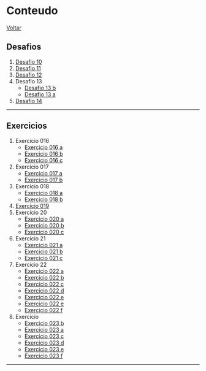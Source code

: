 # Conteudo

[Voltar](../README.md)

## Desafios

1. [Desafio 10](desafios/des10/android.html)
1. [Desafio 11](desafios/des11/index.html)
1. [Desafio 12](desafios/des12/index.html)
1. Desafio 13
    - [Desafio 13 b](desafios/des13/tabela2.html)
    - [Desafio 13 a](desafios/des13/tabela1.html)
1. [Desafio 14](desafios/des14/index.html)

---

## Exercicios

1. Exercicio 016
    - [Exercicio 016 a](exercicios/ex016/cor01.html)
    - [Exercicio 016 b](exercicios/ex016/cor02.html)
    - [Exercicio 016 c](exercicios/ex016/cor03.html)
1. Exercicio 017
    - [Exercicio 017 a](exercicios/ex017/fonte01.html)
    - [Exercicio 017 b](exercicios/ex017/fonte02.html)
1. Exercicio 018
    - [Exercicio 018 a](exercicios/ex018/fonte01.html)
    - [Exercicio 018 b](exercicios/ex018/fonte02.html)
1. [Exercicio 019](exercicios/ex019/seletor01.html)
1. Exercicio 20
    - [Exercicio 020 a](exercicios/ex020/pseudoclasse.html)
    - [Exercicio 020 b](exercicios/ex020/hover.html)
    - [Exercicio 020 c](exercicios/ex020/links.html)
1. Exercicio 21
    - [Exercicio 021 a](exercicios/ex021/caixa01.html)
    - [Exercicio 021 b](exercicios/ex021/caixa02.html)
    - [Exercicio 021 c](exercicios/ex021/caixa03.html)
1. Exercicio 22
    - [Exercicio 022 a](exercicios/ex022/fundo01.html)
    - [Exercicio 022 b](exercicios/ex022/fundo02.html)
    - [Exercicio 022 c](exercicios/ex022/fundo03.html)
    - [Exercicio 022 d](exercicios/ex022/fundo04.html)
    - [Exercicio 022 e](exercicios/ex022/fundo05.html)
    - [Exercicio 022 e](exercicios/ex022/fundo06.html)
    - [Exercicio 022 f](exercicios/ex022/fundo07.html)
1. Exercicio
    - [Exercicio 023 b](exercicios/ex023/tabela002.html)
    - [Exercicio 023 a](exercicios/ex023/tabela001.html)
    - [Exercicio 023 c](exercicios/ex023/tabela003.html)
    - [Exercicio 023 d](exercicios/ex023/tabela004.html)
    - [Exercicio 023 e](exercicios/ex023/tabela005.html)
    - [Exercicio 023 f](exercicios/ex023/tabela006.html)

---
